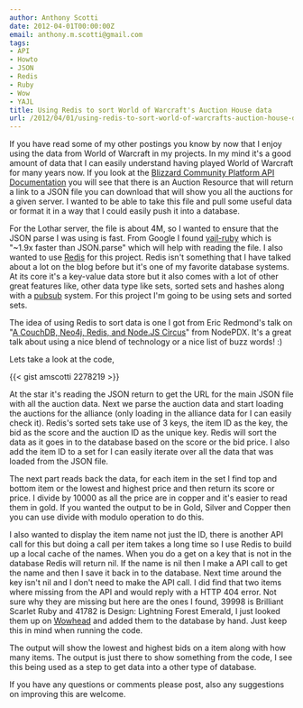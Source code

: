 ```yaml
---
author: Anthony Scotti
date: 2012-04-01T00:00:00Z
email: anthony.m.scotti@gmail.com
tags:
- API
- Howto
- JSON
- Redis
- Ruby
- Wow
- YAJL
title: Using Redis to sort World of Warcraft's Auction House data
url: /2012/04/01/using-redis-to-sort-world-of-warcrafts-auction-house-data/
---
```


If you have read some of my other postings you know by now that I enjoy using the data from World of Warcraft in my projects. In my mind it's a good amount of data that I can easily understand having played World of Warcraft for many years now. If you look at the [Blizzard Community Platform API Documentation](http://blizzard.github.com/api-wow-docs/#id3381986) you will see that there is an Auction Resource that will return a link to a JSON file you can download that will show you all the auctions for a given server. I wanted to be able to take this file and pull some useful data or format it in a way that I could easily push it into a database.

For the Lothar server, the file is about 4M, so I wanted to ensure that the JSON parse I was using is fast. From Google I found [yajl-ruby](https://github.com/brianmario/yajl-ruby) which is "~1.9x faster than JSON.parse" which will help with reading the file. I also wanted to use [Redis](http://redis.io/) for this project. Redis isn't something that I have talked about a lot on the blog before but it's one of my favorite database systems. At its core it's a key-value data store but it also comes with a lot of other great features like, other data type like sets, sorted sets and hashes along with a [pubsub](http://redis.io/topics/pubsub) system. For this project I'm going to be using sets and sorted sets.

The idea of using Redis to sort data is one I got from Eric Redmond's talk on "[A CouchDB, Neo4j, Redis, and Node.JS Circus](http://www.livestream.com/nodepdx/video?clipId=pla_84d1391f-49c6-4a54-b25a-c9c54028c93c)" from NodePDX. It's a great talk about using a nice blend of technology or a nice list of buzz words! :)

Lets take a look at the code,

{{< gist amscotti 2278219 >}}

At the star it's reading the JSON return to get the URL for the main JSON file with all the auction data. Next we parse the auction data and start loading the auctions for the alliance (only loading in the alliance data for I can easily check it). Redis's sorted sets take use of 3 keys, the item ID as the key, the bid as the score and the auction ID as the unique key. Redis will sort the data as it goes in to the database based on the score or the bid price. I also add the item ID to a set for I can easily iterate over all the data that was loaded from the JSON file.

The next part reads back the data, for each item in the set I find top and bottom item or the lowest and highest price and then return its score or price. I divide by 10000 as all the price are in copper and it's easier to read them in gold. If you wanted the output to be in Gold, Silver and Copper then you can use divide with modulo operation to do this.

I also wanted to display the item name not just the ID, there is another API call for this but doing a call per item takes a long time so I use Redis to build up a local cache of the names. When you do a get on a key that is not in the database Redis will return nil. If the name is nil then I make a API call to get the name and then I save it back in to the database. Next time around the key isn't nil and I don't need to make the API call. I did find that two items where missing from the API and would reply with a HTTP 404 error. Not sure why they are missing but here are the ones I found, 39998 is Brilliant Scarlet Ruby and 41782 is Design: Lightning Forest Emerald, I just looked them up on [Wowhead](http://www.wowhead.com) and added them to the database by hand. Just keep this in mind when running the code.

The output will show the lowest and highest bids on a item along with how many items. The output is just there to show something from the code, I see this being used as a step to get data into a other type of database.

If you have any questions or comments please post, also any suggestions on improving this are welcome.
